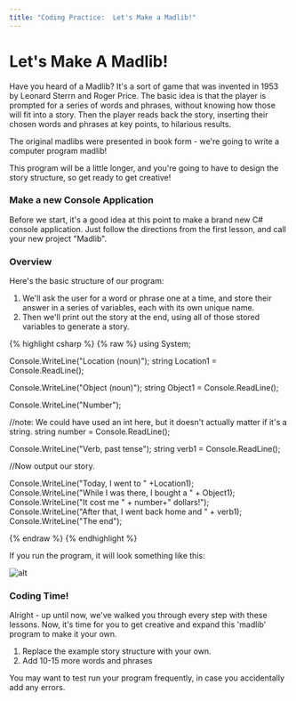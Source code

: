 ```yaml
---
title: "Coding Practice:  Let's Make a Madlib!"
---
```


# Let's Make A Madlib!

Have you heard of a Madlib? It's a sort of game that was invented in 1953 by Leonard Sterrn and Roger Price. 
The basic idea is that the player is prompted for a series of words and phrases, without knowing how those will fit into a story. Then the player reads back the story, inserting their chosen words and phrases at key points, to hilarious results.

The original madlibs were presented in book form - we're going to write a computer program madlib!

This program will be a little longer, and you're going to have to design the story structure, so get ready to get creative!

### Make a new Console Application
Before we start, it's a good idea at this point to make a brand new C# console application. Just follow the directions from the first lesson, and call your new project "Madlib".

### Overview
Here's the basic structure of our program: 
1. We'll ask the user for a word or phrase one at a time, and store their answer in a series of variables, each with its own unique name.
2. Then we'll print out the story at the end, using all of those stored variables to generate a story.

{% highlight csharp  %}
{% raw %}
using System;

Console.WriteLine("Location (noun)");
string Location1 = Console.ReadLine();

Console.WriteLine("Object (noun)");
string Object1 = Console.ReadLine();

Console.WriteLine("Number");

//note: We could have used an int here, but it doesn't actually matter if it's a string.
string number = Console.ReadLine();

Console.WriteLine("Verb, past tense");
string verb1 = Console.ReadLine();

//Now output our story.

Console.WriteLine("Today, I went to " +Location1);
Console.WriteLine("While I was there, I bought a " + Object1);
Console.WriteLine("It cost me " + number+" dollars!");
Console.WriteLine("After that, I went back home and " + verb1);
Console.WriteLine("The end");


{% endraw %}
{% endhighlight %}

If you run the program, it will look something like this:

![alt]({{site.baseurl}}/img/2/madliboutput.png "image_tooltip")

### Coding Time!
Alright - up until now, we've walked you through every step with these lessons.
Now, it's time for you to get creative and expand this 'madlib' program to make it your own.
1. Replace the example story structure with your own.
2. Add 10-15 more words and phrases

You may want to test run your program frequently, in case you accidentally add any errors.



